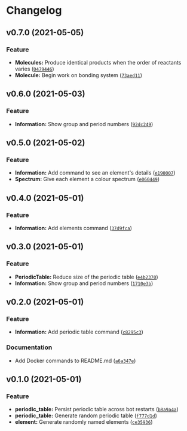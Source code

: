 # Changelog

<!--next-version-placeholder-->

## v0.7.0 (2021-05-05)
### Feature
* **Molecules:** Produce identical products when the order of reactants varies ([`0479446`](https://github.com/danth/starflake/commit/0479446f2ecb50687b01cb435c58f540d51ea555))
* **Molecule:** Begin work on bonding system ([`73aed11`](https://github.com/danth/starflake/commit/73aed11fd81e98749edf08d595f4f7bb2e1b52c9))

## v0.6.0 (2021-05-03)
### Feature
* **Information:** Show group and period numbers ([`92dc249`](https://github.com/danth/starflake/commit/92dc249ba8427c42bc82e5b9e9f4b90053ba0144))

## v0.5.0 (2021-05-02)
### Feature
* **Information:** Add command to see an element's details ([`e190007`](https://github.com/danth/starflake/commit/e190007f160038f6d3b4af861edf2574be49a4c3))
* **Spectrum:** Give each element a colour spectrum ([`e060449`](https://github.com/danth/starflake/commit/e06044913a3e335d9303d644b030720e9ee059aa))

## v0.4.0 (2021-05-01)
### Feature
* **Information:** Add elements command ([`37d9fca`](https://github.com/danth/starflake/commit/37d9fcaf0dfc53902689e374cfbed4c782f24a28))

## v0.3.0 (2021-05-01)
### Feature
* **PeriodicTable:** Reduce size of the periodic table ([`e4b2370`](https://github.com/danth/starflake/commit/e4b2370352f16085b122fe1f008d9bfb5751d364))
* **Information:** Show group and period numbers ([`1710e3b`](https://github.com/danth/starflake/commit/1710e3bcef3cdd3ca31a2e0a76516444627b3ad2))

## v0.2.0 (2021-05-01)
### Feature
* **Information:** Add periodic table command ([`c8295c3`](https://github.com/danth/starflake/commit/c8295c390ec3713057e81f44d5662b07e70247e5))

### Documentation
* Add Docker commands to README.md ([`a6a347e`](https://github.com/danth/starflake/commit/a6a347ec5dc833f1f20d30e6bb5fecaa11c510df))

## v0.1.0 (2021-05-01)
### Feature
* **periodic_table:** Persist periodic table across bot restarts ([`b8a9a4a`](https://github.com/danth/starflake/commit/b8a9a4a5a96b629e3580e7a610765d2c346dc89e))
* **periodic_table:** Generate random periodic table ([`f777d1d`](https://github.com/danth/starflake/commit/f777d1df4604f7291bd0a03073a18f2de0125b17))
* **element:** Generate randomly named elements ([`ce35936`](https://github.com/danth/starflake/commit/ce3593631c246364911ce5f039adf428bf349a15))
